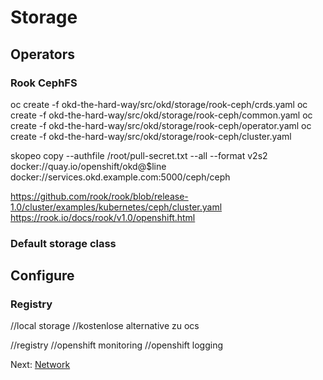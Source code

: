 # Storage

## Operators

### Rook CephFS

oc create -f okd-the-hard-way/src/okd/storage/rook-ceph/crds.yaml
oc create -f okd-the-hard-way/src/okd/storage/rook-ceph/common.yaml
oc create -f okd-the-hard-way/src/okd/storage/rook-ceph/operator.yaml
oc create -f okd-the-hard-way/src/okd/storage/rook-ceph/cluster.yaml

skopeo copy --authfile /root/pull-secret.txt --all --format v2s2 \
    docker://quay.io/openshift/okd@$line \
    docker://services.okd.example.com:5000/ceph/ceph

https://github.com/rook/rook/blob/release-1.0/cluster/examples/kubernetes/ceph/cluster.yaml
https://rook.io/docs/rook/v1.0/openshift.html

### Default storage class

## Configure

### Registry

//local storage
//kostenlose alternative zu ocs

//registry
//openshift monitoring
//openshift logging

Next: [Network](15-network.md)
